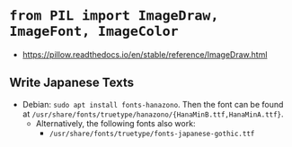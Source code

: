# `from PIL import ImageDraw, ImageFont, ImageColor`
- <https://pillow.readthedocs.io/en/stable/reference/ImageDraw.html>



## Write Japanese Texts
- Debian: `sudo apt install fonts-hanazono`. Then the font can be found at `/usr/share/fonts/truetype/hanazono/{HanaMinB.ttf,HanaMinA.ttf}`.
  - Alternatively, the following fonts also work:
    - `/usr/share/fonts/truetype/fonts-japanese-gothic.ttf`
